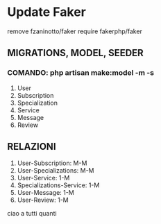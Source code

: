 # Update Faker

remove fzaninotto/faker
require fakerphp/faker

## MIGRATIONS, MODEL, SEEDER

### COMANDO: php artisan make:model -m -s

1. User
1. Subscription
1. Specialization
1. Service
1. Message
1. Review

## RELAZIONI

1. User-Subscription: M-M
1. User-Specializations: M-M
1. User-Service: 1-M
1. Specializations-Service: 1-M
1. User-Message: 1-M
1. User-Review: 1-M

ciao a tutti quanti
